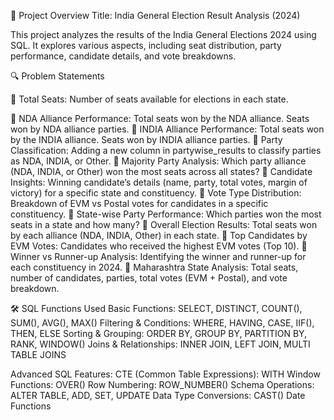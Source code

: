 📌 Project Overview
Title: India General Election Result Analysis (2024)

This project analyzes the results of the India General Elections 2024 using SQL. It explores various aspects, including seat distribution, party performance, candidate details, and vote breakdowns.

🔍 Problem Statements

📌 Total Seats: Number of seats available for elections in each state.

📌 NDA Alliance Performance:
        Total seats won by the NDA alliance.
        Seats won by NDA alliance parties.
📌 INDIA Alliance Performance:
        Total seats won by the INDIA alliance.
        Seats won by INDIA alliance parties.
📌 Party Classification:
        Adding a new column in partywise_results to classify parties as NDA, INDIA, or Other.
📌 Majority Party Analysis:
        Which party alliance (NDA, INDIA, or Other) won the most seats across all states?
📌 Candidate Insights:
        Winning candidate’s details (name, party, total votes, margin of victory) for a specific state and constituency.
📌 Vote Type Distribution:
        Breakdown of EVM vs Postal votes for candidates in a specific constituency.
📌 State-wise Party Performance:
        Which parties won the most seats in a state and how many?
📌 Overall Election Results:
        Total seats won by each alliance (NDA, INDIA, Other) in each state.
📌 Top Candidates by EVM Votes:
        Candidates who received the highest EVM votes (Top 10).
📌 Winner vs Runner-up Analysis:
        Identifying the winner and runner-up for each constituency in 2024.
📌 Maharashtra State Analysis:
        Total seats, number of candidates, parties, total votes (EVM + Postal), and vote breakdown.

        
🛠️ SQL Functions Used
    Basic Functions: SELECT, DISTINCT, COUNT(), SUM(), AVG(), MAX()
    Filtering & Conditions: WHERE, HAVING, CASE, IIF(), THEN, ELSE
    Sorting & Grouping: ORDER BY, GROUP BY, PARTITION BY, RANK, WINDOW()
    Joins & Relationships: INNER JOIN, LEFT JOIN, MULTI TABLE JOINS
    
Advanced SQL Features:
        CTE (Common Table Expressions): WITH
        Window Functions: OVER()
        Row Numbering: ROW_NUMBER()
        Schema Operations: ALTER TABLE, ADD, SET, UPDATE
        Data Type Conversions: CAST()
        Date Functions
    
